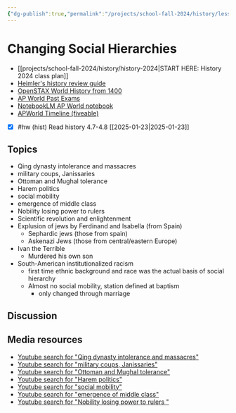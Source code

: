 ```yaml
---
{"dg-publish":true,"permalink":"/projects/school-fall-2024/history/lessons/unit-4-sec-7-8/"}
---
```




#  Changing Social Hierarchies

- [[projects/school-fall-2024/history/history-2024\|START HERE: History 2024 class plan]]
- [Heimler's history review guide](https://resources.heimlershistory.com/products/ap-world-heimler-review-guide)
- [OpenSTAX World History from 1400](https://openstax.org/books/world-history-volume-2/pages/1-introduction)
- [AP World Past Exams](https://apcentral.collegeboard.org/courses/ap-world-history/exam/past-exam-questions)
- [NotebookLM AP World notebook](https://notebooklm.google.com/notebook/94b83796-38ce-42a3-b8c6-61630d55f2a2)
- [APWorld Timeline (fiveable)](https://library.fiveable.me/ap-world/faqs/ultimate-ap-world-timeline/blog/7wbnilPDIokeXB7TZ9e3)




- [x] #hw (hist) Read history 4.7-4.8 [[2025-01-23\|2025-01-23]]

## Topics

- Qing dynasty intolerance and massacres 
- military coups, Janissaries 
- Ottoman and Mughal tolerance 
- Harem politics 
- social mobility 
- emergence of middle class 
- Nobility losing power to rulers  
- Scientific revolution and enlightenment
- Explusion of jews by Ferdinand and Isabella (from Spain)
    - Sephardic jews (those from spain)
    - Askenazi Jews (those from central/eastern Europe)
- Ivan the Terrible
    - Murdered his own son
- South-American institutionalized racism
    - first time ethnic background and race was the actual basis of social hierarchy
    - Almost no social mobility, station defined at baptism
        - only changed through marriage

## Discussion


## Media resources


- [Youtube search for "Qing dynasty intolerance and massacres"](https://www.youtube.com/results?search_query=Qing%20dynasty%20intolerance%20and%20massacres) 
- [Youtube search for "military coups, Janissaries"](https://www.youtube.com/results?search_query=military%20coups,%20Janissaries) 
- [Youtube search for "Ottoman and Mughal tolerance"](https://www.youtube.com/results?search_query=Ottoman%20and%20Mughal%20tolerance) 
- [Youtube search for "Harem politics"](https://www.youtube.com/results?search_query=Harem%20politics) 
- [Youtube search for "social mobility"](https://www.youtube.com/results?search_query=social%20mobility) 
- [Youtube search for "emergence of middle class"](https://www.youtube.com/results?search_query=emergence%20of%20middle%20class) 
- [Youtube search for "Nobility losing power to rulers "](https://www.youtube.com/results?search_query=Nobility%20losing%20power%20to%20rulers%20) 

